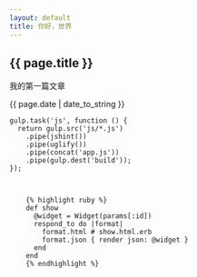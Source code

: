 ```yaml
---
layout: default
title: 你好，世界
---
```

<h2>{{ page.title }}</h2>
<p>我的第一篇文章</p>
<p>{{ page.date | date_to_string }}</p>



    gulp.task('js', function () {
      return gulp.src('js/*.js')
        .pipe(jshint())
        .pipe(uglify())
        .pipe(concat('app.js'))
        .pipe(gulp.dest('build'));
    });



        {% highlight ruby %}
        def show
          @widget = Widget(params[:id])
          respond_to do |format|
            format.html # show.html.erb
            format.json { render json: @widget }
          end
        end
        {% endhighlight %}
